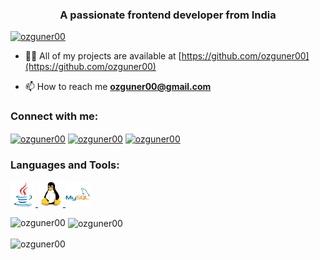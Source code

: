 <h3 align="center">A passionate frontend developer from India</h3>

<p align="left"> <a href="https://github.com/ryo-ma/github-profile-trophy"><img src="https://github-profile-trophy.vercel.app/?username=ozguner00" alt="ozguner00" /></a> </p>

- 👨‍💻 All of my projects are available at [https://github.com/ozguner00](https://github.com/ozguner00)

- 📫 How to reach me **ozguner00@gmail.com**

<h3 align="left">Connect with me:</h3>
<p align="left">
<a href="https://linkedin.com/in/ozguner00" target="blank"><img align="center" src="https://raw.githubusercontent.com/rahuldkjain/github-profile-readme-generator/master/src/images/icons/Social/linked-in-alt.svg" alt="ozguner00" height="30" width="40" /></a>
<a href="https://instagram.com/ozguner00" target="blank"><img align="center" src="https://raw.githubusercontent.com/rahuldkjain/github-profile-readme-generator/master/src/images/icons/Social/instagram.svg" alt="ozguner00" height="30" width="40" /></a>
<a href="https://www.hackerrank.com/ozguner00" target="blank"><img align="center" src="https://raw.githubusercontent.com/rahuldkjain/github-profile-readme-generator/master/src/images/icons/Social/hackerrank.svg" alt="ozguner00" height="30" width="40" /></a>
</p>

<h3 align="left">Languages and Tools:</h3>
<p align="left"> <a href="https://www.java.com" target="_blank" rel="noreferrer"> <img src="https://raw.githubusercontent.com/devicons/devicon/master/icons/java/java-original.svg" alt="java" width="40" height="40"/> </a> <a href="https://www.linux.org/" target="_blank" rel="noreferrer"> <img src="https://raw.githubusercontent.com/devicons/devicon/master/icons/linux/linux-original.svg" alt="linux" width="40" height="40"/> </a> <a href="https://www.mysql.com/" target="_blank" rel="noreferrer"> <img src="https://raw.githubusercontent.com/devicons/devicon/master/icons/mysql/mysql-original-wordmark.svg" alt="mysql" width="40" height="40"/> </a> </p>

<p><img align="left" src="https://github-readme-stats.vercel.app/api/top-langs?username=ozguner00&show_icons=true&locale=en&layout=compact" alt="ozguner00" /></p>

<p>&nbsp;<img align="center" src="https://github-readme-stats.vercel.app/api?username=ozguner00&show_icons=true&locale=en" alt="ozguner00" /></p>

<p><img align="center" src="https://github-readme-streak-stats.herokuapp.com/?user=ozguner00&" alt="ozguner00" /></p>
